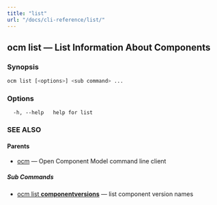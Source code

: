 ```yaml
---
title: "list"
url: "/docs/cli-reference/list/"
---
```


## ocm list &mdash; List Information About Components

### Synopsis

```bash
ocm list [<options>] <sub command> ...
```

### Options

```text
  -h, --help   help for list
```

### SEE ALSO

#### Parents

* [ocm](ocm.md)	 &mdash; Open Component Model command line client


##### Sub Commands

* [ocm list <b>componentversions</b>](ocm_list_componentversions.md)	 &mdash; list component version names

